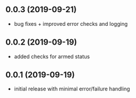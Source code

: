 ## 0.0.3 (2019-09-21)

* bug fixes + improved error checks and logging

## 0.0.2 (2019-09-19)

* added checks for armed status

## 0.0.1 (2019-09-19)

* initial release with minimal error/failure handling
